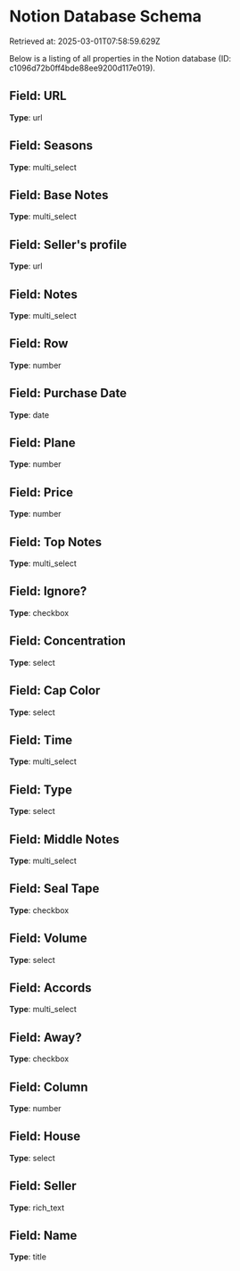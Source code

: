 # Notion Database Schema
Retrieved at: 2025-03-01T07:58:59.629Z

Below is a listing of all properties in the Notion database (ID: c1096d72b0ff4bde88ee9200d117e019).

## Field: URL
**Type**: url

## Field: Seasons
**Type**: multi_select

## Field: Base Notes
**Type**: multi_select

## Field: Seller's profile
**Type**: url

## Field: Notes
**Type**: multi_select

## Field: Row
**Type**: number

## Field: Purchase Date
**Type**: date

## Field: Plane
**Type**: number

## Field: Price
**Type**: number

## Field: Top Notes
**Type**: multi_select

## Field: Ignore?
**Type**: checkbox

## Field: Concentration 
**Type**: select

## Field: Cap Color
**Type**: select

## Field: Time
**Type**: multi_select

## Field: Type
**Type**: select

## Field: Middle Notes
**Type**: multi_select

## Field: Seal Tape
**Type**: checkbox

## Field: Volume
**Type**: select

## Field: Accords
**Type**: multi_select

## Field: Away?
**Type**: checkbox

## Field: Column
**Type**: number

## Field: House
**Type**: select

## Field: Seller
**Type**: rich_text

## Field: Name
**Type**: title

